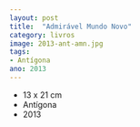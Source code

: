 ```yaml
---
layout: post
title:  "Admirável Mundo Novo"
category: livros
image: 2013-ant-amn.jpg
tags:
- Antígona
ano: 2013
---
```


- 13 x 21 cm
- Antígona
- 2013

